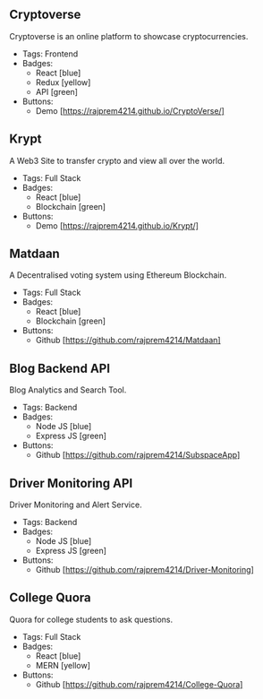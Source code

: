 ## Cryptoverse
Cryptoverse is an online platform to showcase cryptocurrencies.
- Tags: Frontend
- Badges:
  - React [blue]
  - Redux [yellow]
  - API [green]
- Buttons:
  - Demo [https://rajprem4214.github.io/CryptoVerse/]

## Krypt
A Web3 Site to transfer crypto and view all over the world.
- Tags: Full Stack
- Badges:
  - React [blue]
  - Blockchain [green]
- Buttons:
  - Demo [https://rajprem4214.github.io/Krypt/]

## Matdaan
A Decentralised voting system using Ethereum Blockchain.
- Tags: Full Stack
- Badges:
  - React [blue]
  - Blockchain [green]
- Buttons:
  - Github [https://github.com/rajprem4214/Matdaan]

## Blog Backend API
Blog Analytics and Search Tool.
- Tags: Backend
- Badges:
  - Node JS [blue]
  - Express JS [green]
- Buttons:
  - Github [https://github.com/rajprem4214/SubspaceApp]

## Driver Monitoring API
Driver Monitoring and Alert Service.
- Tags: Backend
- Badges:
  - Node JS [blue]
  - Express JS [green]
- Buttons:
  - Github [https://github.com/rajprem4214/Driver-Monitoring]

## College Quora
Quora for college students to ask questions.
- Tags: Full Stack
- Badges:
  - React [blue]
  - MERN [yellow]
- Buttons:
  - Github [https://github.com/rajprem4214/College-Quora]

